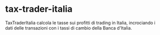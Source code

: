# tax-trader-italia
TaxTraderItalia calcola le tasse sui profitti di trading in Italia, incrociando i dati delle transazioni con i tassi di cambio della Banca d'Italia.
